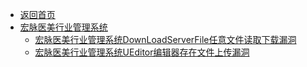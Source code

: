 - [返回首页](/)
- [宏脉医美行业管理系统](宏脉医美行业管理系统/)
  - [宏脉医美行业管理系统DownLoadServerFile任意文件读取下载漏洞](宏脉医美行业管理系统/宏脉医美行业管理系统DownLoadServerFile任意文件读取下载漏洞.md)
  - [宏脉医美行业管理系统UEditor编辑器存在文件上传漏洞](宏脉医美行业管理系统/宏脉医美行业管理系统UEditor编辑器存在文件上传漏洞.md)
